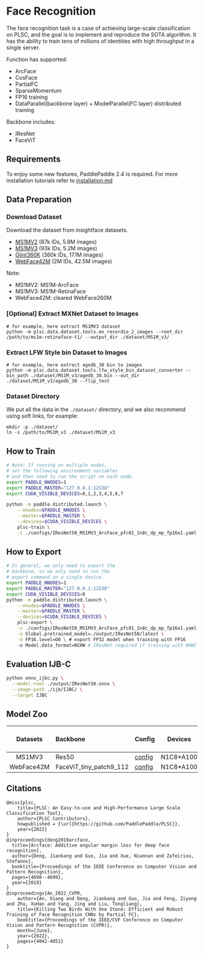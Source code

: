 # Face Recognition

The face recognition task is a case of achieving large-scale classification on PLSC, 
and the goal is to implement and reproduce the SOTA algorithm. It has 
the ability to train tens of millions of identities with high throughput in a single server.

Function has supported:
* ArcFace
* CosFace
* PartialFC
* SparseMomentum
* FP16 training
* DataParallel(backbone layer) + ModelParallel(FC layer) distributed training

Backbone includes:
* IResNet
* FaceViT

## Requirements
To enjoy some new features, PaddlePaddle 2.4 is required. For more installation tutorials 
refer to [installation.md](../../../tutorials/get_started/installation.md)

## Data Preparation

### Download Dataset

Download the dataset from insightface datasets.

- [MS1MV2](https://github.com/deepinsight/insightface/tree/master/recognition/_datasets_#ms1m-arcface-85k-ids58m-images-57) (87k IDs, 5.8M images)
- [MS1MV3](https://github.com/deepinsight/insightface/tree/master/recognition/_datasets_#ms1m-retinaface) (93k IDs, 5.2M images)
- [Glint360K](https://github.com/deepinsight/insightface/tree/master/recognition/partial_fc#4-download) (360k IDs, 17.1M images)
- [WebFace42M](https://github.com/deepinsight/insightface/blob/master/recognition/arcface_torch/docs/prepare_webface42m.md) (2M IDs, 42.5M images)

Note:
* MS1MV2: MS1M-ArcFace
* MS1MV3: MS1M-RetinaFace
* WebFace42M: cleared WebFace260M

### [Optional] Extract MXNet Dataset to Images
```shell
# for example, here extract MS1MV3 dataset
python -m plsc.data.dataset.tools.mx_recordio_2_images --root_dir /path/to/ms1m-retinaface-t1/ --output_dir ./dataset/MS1M_v3/
```

### Extract LFW Style bin Dataset to Images
```shell
# for example, here extract agedb_30 bin to images
python -m plsc.data.dataset.tools.lfw_style_bin_dataset_converter --bin_path ./dataset/MS1M_v3/agedb_30.bin --out_dir ./dataset/MS1M_v3/agedb_30 --flip_test
```

### Dataset Directory
We put all the data in the `./dataset/` directory, and we also recommend using soft links, for example:
```shell
mkdir -p ./dataset/
ln -s /path/to/MS1M_v3 ./dataset/MS1M_v3
```

## How to Train

```bash
# Note: If running on multiple nodes, 
# set the following environment variables 
# and then need to run the script on each node.
export PADDLE_NNODES=1
export PADDLE_MASTER="127.0.0.1:12538"
export CUDA_VISIBLE_DEVICES=0,1,2,3,4,5,6,7

python -m paddle.distributed.launch \
    --nnodes=$PADDLE_NNODES \
    --master=$PADDLE_MASTER \
    --devices=$CUDA_VISIBLE_DEVICES \
    plsc-train \
    -c ./configs/IResNet50_MS1MV3_ArcFace_pfc01_1n8c_dp_mp_fp16o1.yaml
```

## How to Export

```bash
# In general, we only need to export the 
# backbone, so we only need to run the 
# export command on a single device.
export PADDLE_NNODES=1
export PADDLE_MASTER="127.0.0.1:12538"
export CUDA_VISIBLE_DEVICES=0
python -m paddle.distributed.launch \
    --nnodes=$PADDLE_NNODES \
    --master=$PADDLE_MASTER \
    --devices=$CUDA_VISIBLE_DEVICES \
    plsc-export \
    -c ./configs/IResNet50_MS1MV3_ArcFace_pfc01_1n8c_dp_mp_fp16o1.yaml \
    -o Global.pretrained_model=./output/IResNet50/latest \
    -o FP16.level=O0 \ # export FP32 model when training with FP16
    -o Model.data_format=NCHW # IResNet required if training with NHWC 
```

## Evaluation IJB-C
```bash
python onnx_ijbc.py \
  --model-root ./output/IResNet50.onnx \
  --image-path ./ijb/IJBC/ \
  --target IJBC
```

## Model Zoo

|  Datasets  | Backbone                | Config                                                       | Devices   | PFC  | IJB-C(1E-4) | IJB-C(1E-5) | checkpoint                                                   | log                                                          |
| :--------: | :---------------------- | ------------------------------------------------------------ | --------- | ---- | ----------- | :---------- | :----------------------------------------------------------- | ------------------------------------------------------------ |
|   MS1MV3   | Res50                   | [config](./configs/IResNet50_MS1MV3_ArcFace_pfc10_1n8c_dp_mp_fp16o1.yaml) | N1C8*A100 | 1.0  | 96.52       | 94.60       | [download](https://plsc.bj.bcebos.com/models/face/v2.4/IResNet50_MS1MV3_ArcFace_pfc10_1n8c_dp_mp_fp16o1.pdparams) | [download](https://plsc.bj.bcebos.com/models/face/v2.4/IResNet50_MS1MV3_ArcFace_pfc10_1n8c_dp_mp_fp16o1.log) |
| WebFace42M | FaceViT_tiny_patch9_112 | [config](./configs/FaceViT_tiny_patch9_112_WebFace42M_ArcFace_pfc10_droppath005_mask0_1n8c_dp_mp_fp16o1.yaml) | N1C8*A100 | 1.0  | 97.24       | 95.79       | [download](https://plsc.bj.bcebos.com/models/face/v2.4/FaceViT_tiny_patch9_112_WebFace42M_ArcFace_pfc10_droppath005_mask0_1n8c_dp_mp_fp16o1.pdparams) | [download](https://plsc.bj.bcebos.com/models/face/v2.4/FaceViT_tiny_patch9_112_WebFace42M_ArcFace_pfc10_droppath005_mask0_1n8c_dp_mp_fp16o1.log) |

## Citations

```
@misc{plsc,
    title={PLSC: An Easy-to-use and High-Performance Large Scale Classification Tool},
    author={PLSC Contributors},
    howpublished = {\url{https://github.com/PaddlePaddle/PLSC}},
    year={2022}
}
@inproceedings{deng2019arcface,
  title={Arcface: Additive angular margin loss for deep face recognition},
  author={Deng, Jiankang and Guo, Jia and Xue, Niannan and Zafeiriou, Stefanos},
  booktitle={Proceedings of the IEEE Conference on Computer Vision and Pattern Recognition},
  pages={4690--4699},
  year={2019}
}
@inproceedings{An_2022_CVPR,
    author={An, Xiang and Deng, Jiankang and Guo, Jia and Feng, Ziyong and Zhu, XuHan and Yang, Jing and Liu, Tongliang},
    title={Killing Two Birds With One Stone: Efficient and Robust Training of Face Recognition CNNs by Partial FC},
    booktitle={Proceedings of the IEEE/CVF Conference on Computer Vision and Pattern Recognition (CVPR)},
    month={June},
    year={2022},
    pages={4042-4051}
}
```
